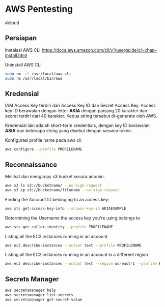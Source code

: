 # AWS Pentesting
#cloud 

## Persiapan
Instalasi AWS CLI
https://docs.aws.amazon.com/cli/v1/userguide/cli-chap-install.html

Uninstall AWS CLI
```sh
sudo rm -rf /usr/local/aws-cli
sudo rm /usr/local/bin/aws
```

## Kredensial
IAM Access Key terdiri dari Access Key ID dan Secret Access Key. Access key ID berawalan dengan letter **AKIA** dengan panjang 20 karakter dan secret terdiri dari 40 karakter. Kedua string tersebut di-generate oleh AWS.

Kredensial lain adalah short-term credentials, dengan key ID berawalan **ASIA** dan beberapa string yang disebut dengan session token.

Konfigurasi profile name pada aws cli.
```sh
aws configure --profile PROFILENAME
```

## Reconnaissance
Melihat dan mengcopy s3 bucket secara anonim.
```sh
aws s3 ls s3://bucketname/ --no-sign-request
aws s3 cp s3://bucketname/filename --no-sign-request
```

Finding the Account ID belonging to an access key:
```sh
aws sts get-access-key-info --access-key-id AKIAEXAMPLE 
```

Determining the Username the access key you're using belongs to
```sh
aws sts get-caller-identity --profile PROFILENAME
```

Listing all the EC2 instances running in an account
```sh
aws ec2 describe-instances --output text --profile PROFILENAME
```

Listing all the EC2 instances running in an account in a different region
```sh
aws ec2 describe-instances --output text --region us-east-1 --profile PROFILENAME
```

## Secrets Manager
```sh
aws secretsmanager help
aws secretsmanager list-secrets
aws secretsmanager get-secret-value
```